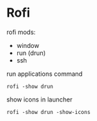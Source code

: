 # Rofi
rofi mods:
- window
- run (drun)
- ssh

run applications command
```
rofi -show drun
```

show icons in launcher
```
rofi -show drun -show-icons
```